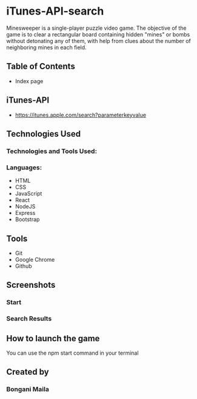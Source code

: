 # iTunes-API-search

Minesweeper is a single-player puzzle video game. The objective of the game is to clear a rectangular board containing hidden "mines" or bombs without detonating any of them, with help from clues about the number of neighboring mines in each field.


## Table of Contents
- Index page

## iTunes-API
- https://itunes.apple.com/search?parameterkeyvalue


## Technologies Used
### Technologies and Tools Used:
### Languages:

- HTML
- CSS
- JavaScript
- React
- NodeJS
- Express
- Bootstrap

## Tools
- Git
- Google Chrome
- Github

## Screenshots
### Start


### Search Results



## How to launch the game
You can use the npm start command in your terminal

## Created by
### Bongani Maila
